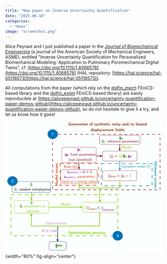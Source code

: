 ```yaml
---
title: "New paper on Inverse Uncertainty Quantification"
date: "2025-06-18"
categories: 
  - "News"
image: "screenshot.png"
---
```


Alice Peyraut and I just published a paper in the [_Journal of Biomechanical Engineering_](https://asmedigitalcollection.asme.org/biomechanical) (a journal of the American Society of Mechanical Engineers, ASME), entitled "Inverse Uncertainty Quantification for Personalized Biomechanical Modeling: Application to Pulmonary Poromechanical Digital Twins", cf. [https://doi.org/10.1115/1.4068578](https://doi.org/10.1115/1.4068578) (HAL repository: [https://hal.science/hal-05118573](https://hal.science/hal-05118573)).

All computations from the paper (which rely on the [dolfin_mech](https://github.com/mgenet/dolfin_mech) FEniCS-based library and the [dolfin_estim](https://github.com/alicepeyraut/dolfin_estim) FEniCS-based library) are easily reproducible at [https://alicepeyraut.github.io/uncertainty-quantification-paper-demos-github](https://alicepeyraut.github.io/uncertainty-quantification-paper-demos-github), so do not hesitate to give it a try, and let us know how it goes!

![](screenshot.png){width="80%" fig-align="center"}
